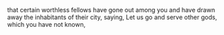 that certain worthless fellows have gone out among you and have drawn away the inhabitants of their city, saying, Let us go and serve other gods, which you have not known,

